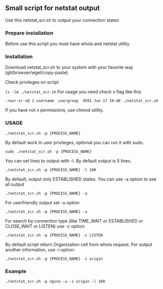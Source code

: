 ## Small script for netstat output

Use this netstat_scr.sh to output your connection states

### Prepare installation

Before use this script you must have whois and netstat utility

### Installation

Download netstat_scr.sh to your system with your favorite way (git/browser/wget/copy-paste)

Check privileges on script 

 `ls -lA ./netstat_scr.sh`
For usage you need check x flag like this: 
 
 `-rwxr-xr-x@ 1 username  usergroup  4591 Jun 17 19:48 ./netstat_scr.sh`

If you have not x permissions, use chmod utility.

### USAGE

 `./netstat_scr.sh -p {PROCESS_NAME}`

By default work in user privileges, optional you can run it with sudo.

 `sudo ./netstat_scr.sh -p {PROCESS_NAME}`

You can set lines to output with -l. By default output is 5 lines.

 `./netstat_scr.sh -p {PROCESS_NAME} -l 100`

By default, output only ESTABLISHED states. You can use -a option to see all output

 `./netstat_scr.sh -p {PROCESS_NAME} -a`

For userfriendly output set -u option

 `./netstat_scr.sh -p {PROCESS_NAME} -u`

For search by connection type (like TIME_WAIT or ESTABLISHED or CLOSE_WAIT or LISTEN) use -c option:

 `./netstat_scr.sh -p {PROCESS_NAME} -c LISTEN`

By default script return Organization cell from whois request. For output another information, use -i option:

 `./netstat_scr.sh -p {PROCESS_NAME} -i origin`

### Example

 `./netstat_scr.sh -p nginx -u -i origin -l 100`

